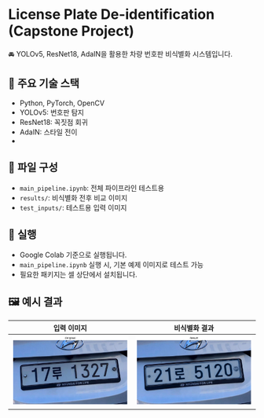 # License Plate De-identification (Capstone Project)

🚘 YOLOv5, ResNet18, AdaIN을 활용한 차량 번호판 비식별화 시스템입니다.  

## 🧠 주요 기술 스택
- Python, PyTorch, OpenCV
- YOLOv5: 번호판 탐지
- ResNet18: 꼭짓점 회귀
- AdaIN: 스타일 전이
- 
## 📁 파일 구성
- `main_pipeline.ipynb`: 전체 파이프라인 테스트용
- `results/`: 비식별화 전후 비교 이미지
- `test_inputs/`: 테스트용 입력 이미지

## 🚀 실행
- Google Colab 기준으로 실행됩니다.
- `main_pipeline.ipynb` 실행 시, 기본 예제 이미지로 테스트 가능
- 필요한 패키지는 셀 상단에서 설치됩니다.

## 🖼️ 예시 결과

| 입력 이미지 | 비식별화 결과 |
|-------------|----------------|
| ![](results/before.png) | ![](results/after.png) |
